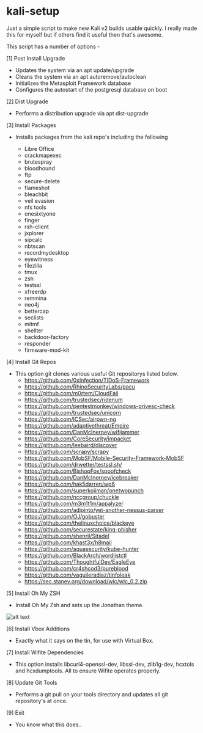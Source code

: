 # kali-setup

Just a simple script to make new Kali v2 builds usable quickly. I really made this for myself but if others find it useful then that's awesome.

This script has a number of options -

[1] Post Install Upgrade

* Updates the system via an apt update/upgrade
* Cleans the system via an apt autoremove/autoclean
* Initializes the Metasploit Framework database
* Configures the autostart of the postgresql database on boot

[2] Dist Upgrade

* Performs a distribution upgrade via apt dist-upgrade

[3] Install Packages

* Installs packages from the kali repo's including the following

	* Libre Office
	* crackmapexec
	* brutespray
	* bloodhound
	* ftp
	* secure-delete
	* flameshot
	* bleachbit
	* veil evasion
	* nfs tools
	* onesixtyone
	* finger
	* rsh-client
	* jxplorer
	* sipcalc
	* nbtscan
	* recordmydesktop
	* eyewitness
	* filezilla
	* tmux
	* zsh
	* testssl
	* xfreerdp
	* remmina
	* neo4j
	* bettercap
	* seclists
	* mitmf
	* shellter
	* backdoor-factory
	* responder
	* firmware-mod-kit

[4] Install Git Repos

* This option git clones various useful Git repositorys listed below.
	* https://github.com/0xInfection/TIDoS-Framework
	* https://github.com/RhinoSecurityLabs/pacu
	* https://github.com/m0rtem/CloudFail
	* https://github.com/trustedsec/ridenum
	* https://github.com/pentestmonkey/windows-privesc-check
	* https://github.com/trustedsec/unicorn
	* https://github.com/ICSec/airpwn-ng
	* https://github.com/adaptivethreat/Empire
	* https://github.com/DanMcInerney/wifijammer
	* https://github.com/CoreSecurity/impacket
	* https://github.com/leebaird/discover
	* https://github.com/scrapy/scrapy
	* https://github.com/MobSF/Mobile-Security-Framework-MobSF
	* https://github.com/drwetter/testssl.sh/
	* https://github.com/BishopFox/spoofcheck
	* https://github.com/DanMcInerney/icebreaker
	* https://github.com/hak5darren/wp6
	* https://github.com/superkojiman/onetwopunch
	* https://github.com/nccgroup/chuckle
	* https://github.com/m3m1t1m/appalyzer
	* https://github.com/adipinto/yet-another-nessus-parser
	* https://github.com/OJ/gobuster
	* https://github.com/thelinuxchoice/blackeye
	* https://github.com/securestate/king-phisher
	* https://github.com/shenril/Sitadel
	* https://github.com/khast3x/h8mail
	* https://github.com/aquasecurity/kube-hunter
	* https://github.com/BlackArch/wordlistctl
	* https://github.com/ThoughtfulDev/EagleEye
	* https://github.com/cr4shcod3/pureblood
	* https://github.com/vaguileradiaz/tinfoleak
	* https://sec.stanev.org/download/wlc/wlc_0.2.zip
	

[5] Install Oh My ZSH

* Install Oh My Zsh and sets up the Jonathan theme.

![alt text](https://zshthem.es/img/screenshots/jonathan.png)

[6] Install Vbox Additions

* Exactly what it says on the tin, for use with Virtual Box.

[7] Install Wifite Dependencies

* This option installs libcurl4-openssl-dev, libssl-dev, zlib1g-dev, hcxtols and hcxdumptools. All to ensure Wifite operates properly.

[8] Update Git Tools

* Performs a git pull on your tools directory and updates all git repository's at once.

[9] Exit

* You know what this does..

